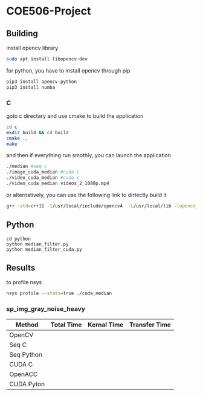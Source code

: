 # COE506-Project

## Building

install opencv library

```bash
sudo apt install libopencv-dev
```

for python, you have to install opencv through pip

```bash
pip3 install opencv-python
pip3 install numba

```

### C

goto c directary and use cmake to build the application

```bash
cd c
mkdir build && cd build
cmake ..
make
```

and then if everything run smothly, you can launch the application

```bash
./median #seq c
./image_cuda_median #cuda c
./video_cuda_median #cuda c
./video_cuda_median videos_2_1080p.mp4
```

or alternatively, you can use the following link to dirtectly build it

```bash
g++ -std=c++11 -I/usr/local/include/opencv4  -L/usr/local/lib -lopencv_core -lopencv_imgproc -lopencv_imgcodecs -lopencv_highgui median_filter.cpp -o median_filter
```

## Python

```
cd python
python median_filter.py 
python median_filter_cuda.py 
```

## Results

to profile nsys

```bash
nsys profile --stats=true ./cuda_median
```

### sp_img_gray_noise_heavy

| Method     | Total Time | Kernal Time | Transfer Time |
| ---------- | ---------- | ----------- | ------------- |
| OpenCV     |            |             |               |
| Seq C      |            |             |               |
| Seq Python |            |             |               |
| CUDA C     |            |             |               |
| OpenACC    |            |             |               |
| CUDA Pyton |            |             |               |
